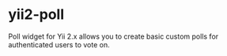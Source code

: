 yii2-poll
=========

Poll widget for Yii 2.x allows you to create basic custom polls for authenticated users to vote on.


